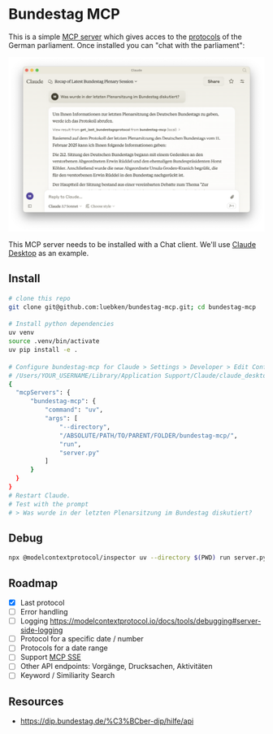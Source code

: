 # Bundestag MCP

This is a simple [MCP server](https://modelcontextprotocol.io/) which gives acces to the [protocols](https://dip.bundestag.de/) of the German parliament. Once installed you can "chat with the parliament":


![Bundestag MCP running in Claude](screenshot.png)

This MCP server needs to be installed with a Chat client. We'll use [Claude Desktop](https://claude.ai/download) as an example.


## Install

```sh
# clone this repo
git clone git@github.com:luebken/bundestag-mcp.git; cd bundestag-mcp

# Install python dependencies
uv venv
source .venv/bin/activate
uv pip install -e .

# Configure bundestag-mcp for Claude > Settings > Developer > Edit Config
# /Users/YOUR_USERNAME/Library/Application Support/Claude/claude_desktop_config.json
{
  "mcpServers": {
      "bundestag-mcp": {
          "command": "uv",
          "args": [
              "--directory",
              "/ABSOLUTE/PATH/TO/PARENT/FOLDER/bundestag-mcp/",
              "run",
              "server.py"
          ]
      }
  }
}
# Restart Claude. 
# Test with the prompt
# > Was wurde in der letzten Plenarsitzung im Bundestag diskutiert?
```

## Debug
```sh
npx @modelcontextprotocol/inspector uv --directory $(PWD) run server.py
```

## Roadmap
- [x] Last protocol
- [ ] Error handling
- [ ] Logging https://modelcontextprotocol.io/docs/tools/debugging#server-side-logging
- [ ] Protocol for a specific date / number
- [ ] Protocols for a date range
- [ ] Support [MCP SSE](https://modelcontextprotocol.io/docs/concepts/transports#server-sent-events-sse)
- [ ] Other API endpoints: Vorgänge, Drucksachen, Aktivitäten
- [ ] Keyword / Similiarity Search

## Resources
*  https://dip.bundestag.de/%C3%BCber-dip/hilfe/api